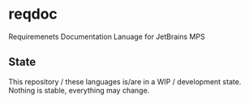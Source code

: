 # reqdoc

Requiremenets Documentation Lanuage for JetBrains MPS

## State

This repository / these languages is/are in a WIP / development state.
Nothing is stable, everything may change.
